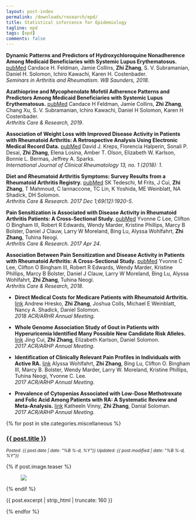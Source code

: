 ```yaml
---
layout: post-index
permalink: /downloads/research/epd/
title: Statistical inforcence for Epidemiology
tagline: epd
tags: [epd]
comments: false
---
```



<b>Dynamic Patterns and Predictors of Hydroxychloroquine Nonadherence Among Medicaid Beneficiaries with Systemic Lupus Erythematosus.</b> [pubMed](https://pubmed.ncbi.nlm.nih.gov/29458974/) 
Candace H. Feldman, Jamie Collins, <b>Zhi Zhang</b>, S. V. Subramanian, Daniel H. Solomon, Ichiro Kawachi, Karen H. Costenbader.  
*Seminars in Arthritis and Rheumatism. WB Saunders, 2018*. 

<b>Azathioprine and Mycophenolate Mofetil Adherence Patterns and Predictors Among Medicaid Beneficiaries with Systemic Lupus Erythematosus.</b> [pubMed](https://www.ncbi.nlm.nih.gov/pmc/articles/PMC6482109/) 
Candace H Feldman, Jamie Collins, <b>Zhi Zhang</b>, Chang Xu, S. V. Subramanian, Ichiro Kawachi, Daniel H Solomon, Karen H Costenbader.  
*Arthritis Care & Research, 2019*. 

<b>Association of Weight Loss with Improved Disease Activity in Patients with Rheumatoid Arthritis: A Retrospective Analysis Using Electronic Medical Record Data.</b>  [pubMed](https://www.ncbi.nlm.nih.gov/pmc/articles/PMC5875117/)
David J. Kreps, Florencia Halperin, Sonali P. Desai, <b>Zhi Zhang</b>, Elena Losina, Amber T. Olson, Elizabeth W. Karlson, Bonnie L. Bermas, Jeffrey A. Sparks.  
*International Journal of Clinical Rheumatology 13, no. 1 (2018): 1*. 

<b>Diet and Rheumatoid Arthritis Symptoms: Survey Results from a Rheumatoid Arthritis Registry.</b>  [pubMed](https://pubmed.ncbi.nlm.nih.gov/28217907/)
SK Tedeschi, M Frits, J Cui, <b>Zhi Zhang</b>, T Mahmoud, C Iannaccone, TC Lin, K Yoshida, ME Weinblatt, NA Shadick, DH Solomon.  
*Arthritis Care & Research. 2017 Dec 1;69(12):1920-5*. 

<b>Pain Sensitization is Associated with Disease Activity in Rheumatoid Arthritis Patients: A Cross-Sectional Study.</b> [pubMed](https://www.ncbi.nlm.nih.gov/pmc/articles/PMC5654691/) 
Yvonne C Lee, Clifton O Bingham III, Robert R Edwards, Wendy Marder, Kristine Phillips, Marcy B Bolster, Daniel J Clauw, Larry W Moreland, Bing Lu, Alyssa Wohlfahrt, <b>Zhi Zhang</b>, Tuhina Neogi.  
*Arthritis Care & Research. 2017 Apr 24*. 

<b>Association Between Pain Sensitization and Disease Activity in Patients with Rheumatoid Arthritis: A Cross-Sectional Study.</b> [pubMed](https://pubmed.ncbi.nlm.nih.gov/28437846/) 
Yvonne C Lee, Clifton O Bingham III, Robert R Edwards, Wendy Marder, Kristine Phillips, Marcy B Bolster, Daniel J Clauw, Larry W Moreland, Bing Lu, Alyssa Wohlfahrt, <b>Zhi Zhang</b>, Tuhina Neogi.  
*Arthritis Care & Research, 2018*. 

* <b>Direct Medical Costs for Medicare Patients with Rheumatoid Arthritis.</b> [link](https://acrabstracts.org/abstract/direct-medical-costs-for-medicare-patients-with-rheumatoid-arthritis/) 
Andrew Hresko, <b>Zhi Zhang</b>, Joshua Colls, Michael E Weinblatt, Nancy A. Shadick, Daniel Solomon.  
*2018 ACR/ARHR Annual Meeting*. 

* <b>Whole Genome Association Study of Gout in Patients with Hyperuricemia Identified Many Possible New Candidate Risk Alleles.</b> [link](https://acrabstracts.org/abstract/gwas-of-gout-in-patients-with-hyperuricemia-identified-many-possible-new-candidate-risk-alleles/) 
Jing Cui, <b>Zhi Zhang</b>, Elizabeth Karlson, Daniel Solomon.  
*2017 ACR/ARHP Annual Meeting*. 

* <b>Identification of Clinically Relevant Pain Profiles in Individuals with Active RA.</b>  [link](https://acrabstracts.org/abstract/identification-of-clinically-relevant-pain-profiles-in-individuals-with-active-ra/) 
Alyssa Wohlfahrt, <b>Zhi Zhang</b>, Bing Lu, Clifton O. Bingham III, Marcy B. Bolster, Wendy Marder, Larry W. Moreland, Kristine Phillips, Tuhina Neogi, Yvonne C. Lee.  
*2017 ACR/ARHP Annual Meeting*. 

* <b>Prevalence of Cytopenias Associated with Low-Dose Methotrexate and Folic Acid Among Patients with RA: A Systematic Review and Meta-Analysis.</b> [link](https://acrabstracts.org/abstract/hematologic-abnormalities-during-the-use-of-low-dose-methotrexate-for-rheumatoid-arthritis-a-systematic-review-and-meta-analysis/) 
Katheeln Vinny, <b>Zhi Zhang</b>, Danial Soloman.  
*2017 ACR/ARHP Annual Meeting*. 





{% for post in site.categories.miscellaneous %}
<!--
  {% capture year %}{{ post.date | date: '%Y' }}{% endcapture %}
  {% if year != year_previous %}
  <h2>{{ post.date | date: '%Y' }}</h2>
  {% endif %}
  {% capture year_previous %}{{ post.date | date: '%Y' }}{% endcapture %}
-->
  <h3><a href="{{ site.url }}{{ post.url }}" title="{{ post.title }}">{{ post.title }}</a></h3>
  <p><i><small>Posted: {{ post.date | date: "%B %-d, %Y"}} Updated: {{ post.modified | date: "%B %-d, %Y"}}</small></i></p>
  {% if post.image.teaser %}
  <figure>
    <a href="{{ site.url }}{{ post.url }}"><img src="{{ site.url }}{{ post.image.teaser }}"></a>
  </figure>
  {% endif %}
  <p>{{ post.excerpt | strip_html | truncate: 160 }}</p>

{% endfor %}

